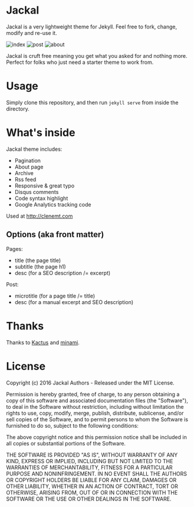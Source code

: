 # Jackal
Jackal is a very lightweight theme for Jekyll. Feel free to fork, change, modify and re-use it.

![index]()
![post]()
![about]()

Jackal is cruft free meaning you get what you asked for and nothing more. Perfect for folks who just need a starter theme to work from.

# Usage
Simply clone this repository, and then run `jekyll serve` from inside the directory.

# What's inside
Jackal theme includes:

* Pagination
* About page
* Archive
* Rss feed
* Responsive & great typo
* Disqus comments
* Code syntax highlight
* Google Analytics tracking code

Used at http://clenemt.com

## Options (aka front matter)
Pages:
* title (the page title)
* subtitle (the page h1)
* desc (for a SEO description /= excerpt)

Post: 
* microtitle (for a page title /= title)
* desc (for a manual excerpt and SEO description)

# Thanks
Thanks to [Kactus](https://github.com/nickbalestra/kactus) and [minami](https://github.com/nijikokun/minami).

# License
Copyright (c) 2016 Jackal Authors - Released under the MIT License.

Permission is hereby granted, free of charge, to any person obtaining a copy of this software and associated documentation files (the "Software"), to deal in the Software without restriction, including without limitation the rights to use, copy, modify, merge, publish, distribute, sublicense, and/or sell copies of the Software, and to permit persons to whom the Software is furnished to do so, subject to the following conditions:

The above copyright notice and this permission notice shall be included in all copies or substantial portions of the Software.

THE SOFTWARE IS PROVIDED "AS IS", WITHOUT WARRANTY OF ANY KIND, EXPRESS OR IMPLIED, INCLUDING BUT NOT LIMITED TO THE WARRANTIES OF MERCHANTABILITY, FITNESS FOR A PARTICULAR PURPOSE AND NONINFRINGEMENT. IN NO EVENT SHALL THE AUTHORS OR COPYRIGHT HOLDERS BE LIABLE FOR ANY CLAIM, DAMAGES OR OTHER LIABILITY, WHETHER IN AN ACTION OF CONTRACT, TORT OR OTHERWISE, ARISING FROM, OUT OF OR IN CONNECTION WITH THE SOFTWARE OR THE USE OR OTHER DEALINGS IN THE SOFTWARE.
